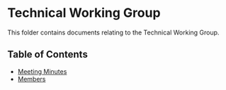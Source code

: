 # Technical Working Group

This folder contains documents relating to the Technical Working Group.

## Table of Contents

* [Meeting Minutes](minutes)
* [Members](people.md)
